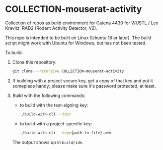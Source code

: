 # COLLECTION-mouserat-activity

Collection of repos as build environment for Catena 4430 for WUSTL / Lex Kravitz' RAD2 (Rodent Activity Detector, V2).

This repo is intended to be built on Linux (Ubuntu 18 or later). The build script might work with Ubuntu for Windows, but has not been tested.

To build:

1. Clone this repository:

    ```bash
    git clone --recursive COLLECTION-mouserat-activity
    ```

2. If building with a project secure key, get a copy of that key and put it someplace handy; please make sure it's password protected, at least.

3. Build with the following commands:

    - to build with the test-signing key:

      ```bash
      ./build-with-cli --test
      ```

    - to build with a project-specific key:

      ```bash
      ./build-with-cli --key={path-to-file}.pem
      ```

   The output shows up in `build/ide`.
